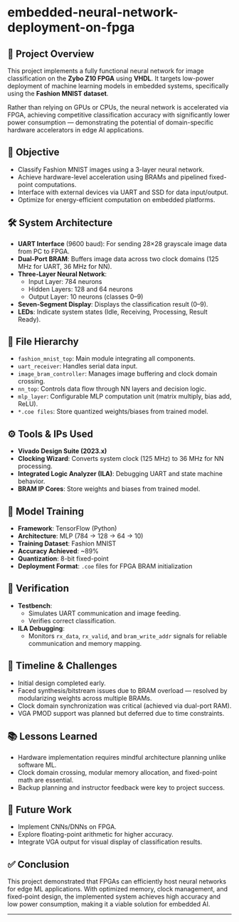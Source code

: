 # embedded-neural-network-deployment-on-fpga

## 📌 Project Overview

This project implements a fully functional neural network for image classification on the **Zybo Z10 FPGA** using **VHDL**. It targets low-power deployment of machine learning models in embedded systems, specifically using the **Fashion MNIST dataset**.

Rather than relying on GPUs or CPUs, the neural network is accelerated via FPGA, achieving competitive classification accuracy with significantly lower power consumption — demonstrating the potential of domain-specific hardware accelerators in edge AI applications.

## 🎯 Objective

- Classify Fashion MNIST images using a 3-layer neural network.
- Achieve hardware-level acceleration using BRAMs and pipelined fixed-point computations.
- Interface with external devices via UART and SSD for data input/output.
- Optimize for energy-efficient computation on embedded platforms.

## 🛠️ System Architecture

- **UART Interface** (9600 baud): For sending 28×28 grayscale image data from PC to FPGA.
- **Dual-Port BRAM**: Buffers image data across two clock domains (125 MHz for UART, 36 MHz for NN).
- **Three-Layer Neural Network**:
  - Input Layer: 784 neurons
  - Hidden Layers: 128 and 64 neurons
  - Output Layer: 10 neurons (classes 0–9)
- **Seven-Segment Display**: Displays the classification result (0–9).
- **LEDs**: Indicate system states (Idle, Receiving, Processing, Result Ready).

## 📁 File Hierarchy

- `fashion_mnist_top`: Main module integrating all components.
- `uart_receiver`: Handles serial data input.
- `image_bram_controller`: Manages image buffering and clock domain crossing.
- `nn_top`: Controls data flow through NN layers and decision logic.
- `mlp_layer`: Configurable MLP computation unit (matrix multiply, bias add, ReLU).
- `*.coe files`: Store quantized weights/biases from trained model.

## ⚙️ Tools & IPs Used

- **Vivado Design Suite (2023.x)**
- **Clocking Wizard**: Converts system clock (125 MHz) to 36 MHz for NN processing.
- **Integrated Logic Analyzer (ILA)**: Debugging UART and state machine behavior.
- **BRAM IP Cores**: Store weights and biases from trained model.

## 🧠 Model Training

- **Framework**: TensorFlow (Python)
- **Architecture**: MLP (784 → 128 → 64 → 10)
- **Training Dataset**: Fashion MNIST
- **Accuracy Achieved**: ~89%
- **Quantization**: 8-bit fixed-point
- **Deployment Format**: `.coe` files for FPGA BRAM initialization

## 🧪 Verification

- **Testbench**:
  - Simulates UART communication and image feeding.
  - Verifies correct classification.
- **ILA Debugging**:
  - Monitors `rx_data`, `rx_valid`, and `bram_write_addr` signals for reliable communication and memory mapping.

## 📆 Timeline & Challenges

- Initial design completed early.
- Faced synthesis/bitstream issues due to BRAM overload — resolved by modularizing weights across multiple BRAMs.
- Clock domain synchronization was critical (achieved via dual-port RAM).
- VGA PMOD support was planned but deferred due to time constraints.

## 📚 Lessons Learned

- Hardware implementation requires mindful architecture planning unlike software ML.
- Clock domain crossing, modular memory allocation, and fixed-point math are essential.
- Backup planning and instructor feedback were key to project success.

## 🔮 Future Work

- Implement CNNs/DNNs on FPGA.
- Explore floating-point arithmetic for higher accuracy.
- Integrate VGA output for visual display of classification results.

## ✅ Conclusion

This project demonstrated that FPGAs can efficiently host neural networks for edge ML applications. With optimized memory, clock management, and fixed-point design, the implemented system achieves high accuracy and low power consumption, making it a viable solution for embedded AI.

---
